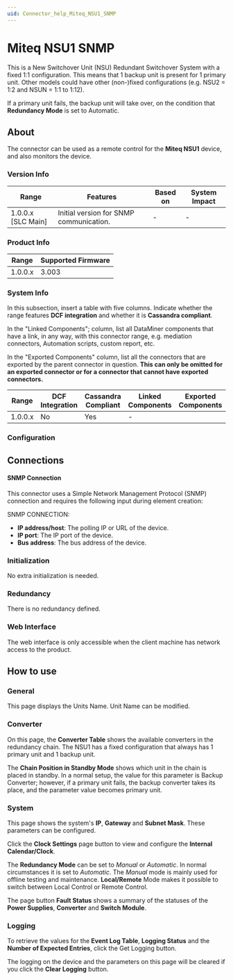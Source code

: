 ```yaml
---
uid: Connector_help_Miteq_NSU1_SNMP
---
```


# Miteq NSU1 SNMP

This is a New Switchover Unit (NSU) Redundant Switchover System with a fixed 1:1 configuration. This means that 1 backup unit is present for 1 primary unit. Other models could have other (non-)fixed configurations (e.g. NSU2 = 1:2 and NSUN = 1:1 to 1:12).

If a primary unit fails, the backup unit will take over, on the condition that **Redundancy Mode** is set to Automatic.

## About
The connector can be used as a remote control for the **Miteq NSU1** device, and also monitors the device.

### Version Info

|Range  |Features  |Based on  |System Impact  |
|---------|---------|---------|---------|
|1.0.0.x [SLC Main]     |Initial version for SNMP communication.         |-         |-         |

### Product Info

|Range  |Supported Firmware  |
|---------|---------|
|1.0.0.x     |3.003         |

### System Info

In this subsection, insert a table with five columns. Indicate whether the range features **DCF integration** and whether it is **Cassandra compliant**.

In the "Linked Components"; column, list all DataMiner components that have a link, in any way, with this connector range, e.g. mediation connectors, Automation scripts, custom report, etc.

In the "Exported Components" column, list all the connectors that are exported by the parent connector in question.
**This can only be omitted for an exported connector or for a connector that cannot have exported connectors.**

|Range  |DCF Integration  |Cassandra Compliant  |Linked Components  |Exported Components   |
|---------|---------|---------|---------|---------|
|1.0.0.x    |No       |Yes         |-         |   |

### Configuration

## Connections

#### SNMP Connection

This connector uses a Simple Network Management Protocol (SNMP) connection and requires the following input during element creation:

SNMP CONNECTION:

- **IP address/host**: The polling IP or URL of the device.
- **IP port**: The IP port of the device.
- **Bus address**: The bus address of the device. 


### Initialization

No extra initialization is needed.

### Redundancy

There is no redundancy defined.

### Web Interface

The web interface is only accessible when the client machine has network access to the product.

## How to use

### General
This page displays the Units Name. Unit Name can be modified.

### Converter
On this page, the **Converter Table** shows the available converters in the redundancy chain. The NSU1 has a fixed configuration that always has 1 primary unit and 1 backup unit.

The **Chain Position in Standby Mode** shows which unit in the chain is placed in standby. In a normal setup, the value for this parameter is Backup Converter; however, if a primary unit fails, the backup converter takes its place, and the parameter value becomes primary unit.

### System
This page shows the system's **IP**, **Gateway** and **Subnet Mask**. These parameters can be configured.

Click the **Clock Settings** page button to view and configure the **Internal Calendar/Clock**.

The **Redundancy Mode** can be set to *Manual* or *Automatic*. In normal circumstances it is set to *Automatic*. The *Manual* mode is mainly used for offline testing and maintenance. **Local/Remote** Mode makes it possible to switch between Local Control or Remote Control.

The page button **Fault Status** shows a summary of the statuses of the **Power Supplies**, **Converter** and **Switch Module**.

### Logging

To retrieve the values for the **Event Log Table**, **Logging Status** and the **Number of Expected Entries**, click the Get Logging button.

The logging on the device and the parameters on this page will be cleared if you click the **Clear Logging** button.

